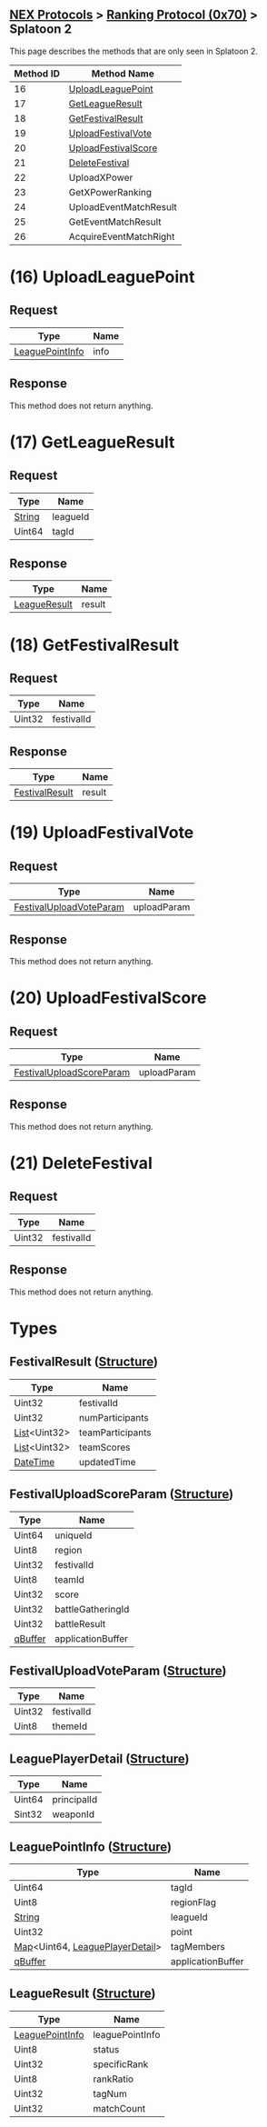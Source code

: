 ## [NEX Protocols](NEX-Protocols.md) > [Ranking Protocol (0x70)](Ranking-Protocol.md) > Splatoon 2

This page describes the methods that are only seen in Splatoon 2.

| Method ID | Method Name |
| --- | --- |
| 16 | [UploadLeaguePoint](#16-uploadleaguepoint) |
| 17 | [GetLeagueResult](#17-getleagueresult) |
| 18 | [GetFestivalResult](#18-getfestivalresult) |
| 19 | [UploadFestivalVote](#19-uploadfestivalvote) |
| 20 | [UploadFestivalScore](#20-uploadfestivalscore) |
| 21 | [DeleteFestival](#21-deletefestival) |
| 22 | UploadXPower |
| 23 | GetXPowerRanking |
| 24 | UploadEventMatchResult |
| 25 | GetEventMatchResult |
| 26 | AcquireEventMatchRight |

# (16) UploadLeaguePoint
## Request
| Type | Name |
| --- | --- |
| [LeaguePointInfo] | info |

## Response
This method does not return anything.

# (17) GetLeagueResult
## Request
| Type | Name |
| --- | --- |
| [String] | leagueId |
| Uint64 | tagId |

## Response
| Type | Name |
| --- | --- |
| [LeagueResult] | result |

# (18) GetFestivalResult
## Request
| Type | Name |
| --- | --- |
| Uint32 | festivalId |

## Response
| Type | Name |
| --- | --- |
| [FestivalResult] | result |

# (19) UploadFestivalVote
## Request
| Type | Name |
| --- | --- |
| [FestivalUploadVoteParam] | uploadParam |

## Response
This method does not return anything.

# (20) UploadFestivalScore
## Request
| Type | Name |
| --- | --- |
| [FestivalUploadScoreParam] | uploadParam |

## Response
This method does not return anything.

# (21) DeleteFestival
## Request
| Type | Name |
| --- | --- |
| Uint32 | festivalId |

## Response
This method does not return anything.

# Types
## FestivalResult ([Structure])
| Type | Name |
| --- | --- |
| Uint32 | festivalId |
| Uint32 | numParticipants |
| [List]&lt;Uint32&gt; | teamParticipants |
| [List]&lt;Uint32&gt; | teamScores |
| [DateTime] | updatedTime |

## FestivalUploadScoreParam ([Structure])
| Type | Name |
| --- | --- |
| Uint64 | uniqueId |
| Uint8 | region |
| Uint32 | festivalId |
| Uint8 | teamId |
| Uint32 | score |
| Uint32 | battleGatheringId |
| Uint32 | battleResult |
| [qBuffer] | applicationBuffer |

## FestivalUploadVoteParam ([Structure])
| Type | Name |
| --- | --- |
| Uint32 | festivalId |
| Uint8 | themeId |

## LeaguePlayerDetail ([Structure])
| Type | Name |
| --- | --- |
| Uint64 | principalId |
| Sint32 | weaponId |

## LeaguePointInfo ([Structure])
| Type | Name |
| --- | --- |
| Uint64 | tagId |
| Uint8 | regionFlag |
| [String] | leagueId |
| Uint32 | point |
| [Map]&lt;Uint64, [LeaguePlayerDetail]&gt; | tagMembers |
| [qBuffer] | applicationBuffer |

## LeagueResult ([Structure])
| Type | Name |
| --- | --- |
| [LeaguePointInfo] | leaguePointInfo |
| Uint8 | status |
| Uint32 | specificRank |
| Uint8 | rankRatio |
| Uint32 | tagNum |
| Uint32 | matchCount |

[Result]: NEX-Common-Types.md#result
[String]: NEX-Common-Types.md#string
[Buffer]: NEX-Common-Types.md#buffer
[qBuffer]: NEX-Common-Types.md#qbuffer
[List]: NEX-Common-Types.md#list
[Map]: NEX-Common-Types.md#map
[DateTime]: NEX-Common-Types.md#date-time
[Structure]: NEX-Common-Types.md#structure
[Data]: NEX-Common-Types.md#any-data-holder

[RankingScoreData]: #rankingscoredata-structure
[RankingChangeAttributesParam]: #rankingchangeattributesparam-structure
[RankingOrderParam]: #rankingorderparam-structure
[RankingResult]: #rankingresult-structure
[RankingStats]: #rankingstats-structure
[RankingCachedResult]: #rankingcachedresult-structure
[LeaguePointInfo]: #leaguepointinfo-structure
[LeagueResult]: #leagueresult-structure
[FestivalResult]: #festivalresult-structure
[FestivalUploadVoteParam]: #festivaluploadvoteparam-structure
[FestivalUploadScoreParam]: #festivaluploadscoreparam-structure
[RankingRankData]: #rankingrankdata-structure
[LeaguePlayerDetail]: #leagueplayerdetail-structure